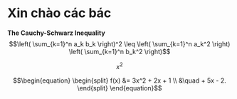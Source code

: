 # Xin chào các bác
**The Cauchy-Schwarz Inequality**
$$\left( \sum_{k=1}^n a_k b_k \right)^2 \leq \left( \sum_{k=1}^n a_k^2 \right) \left( \sum_{k=1}^n b_k^2 \right)$$

$$ x^2 $$

$$\begin{equation}
\begin{split}
    f(x) &= 3x^2 + 2x + 1 \\
         &\quad + 5x - 2.
\end{split}
\end{equation}$$
